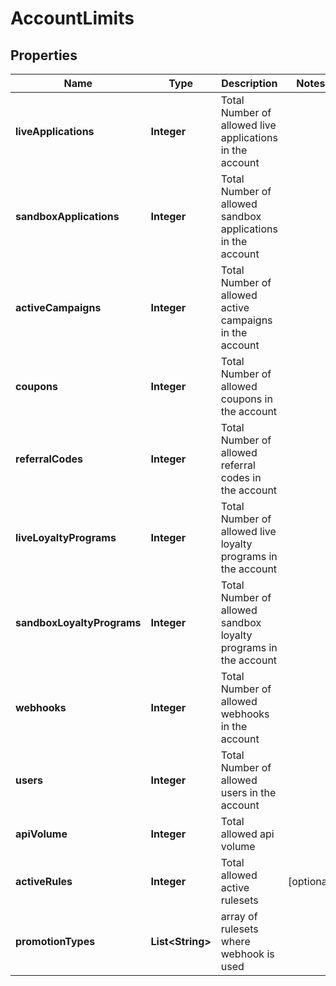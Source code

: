 

# AccountLimits

## Properties

Name | Type | Description | Notes
------------ | ------------- | ------------- | -------------
**liveApplications** | **Integer** | Total Number of allowed live applications in the account | 
**sandboxApplications** | **Integer** | Total Number of allowed sandbox applications in the account | 
**activeCampaigns** | **Integer** | Total Number of allowed active campaigns in the account | 
**coupons** | **Integer** | Total Number of allowed coupons in the account | 
**referralCodes** | **Integer** | Total Number of allowed referral codes in the account | 
**liveLoyaltyPrograms** | **Integer** | Total Number of allowed live loyalty programs in the account | 
**sandboxLoyaltyPrograms** | **Integer** | Total Number of allowed sandbox loyalty programs in the account | 
**webhooks** | **Integer** | Total Number of allowed webhooks in the account | 
**users** | **Integer** | Total Number of allowed users in the account | 
**apiVolume** | **Integer** | Total allowed api volume | 
**activeRules** | **Integer** | Total allowed active rulesets |  [optional]
**promotionTypes** | **List&lt;String&gt;** | array of rulesets where webhook is used | 



